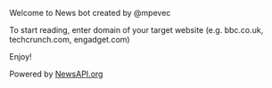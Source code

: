 Welcome to News bot created by @mpevec

To start reading, enter domain of your target website 
(e.g. bbc.co.uk, techcrunch.com, engadget.com)

Enjoy!

Powered by [NewsAPI.org](https://newsapi.org)
